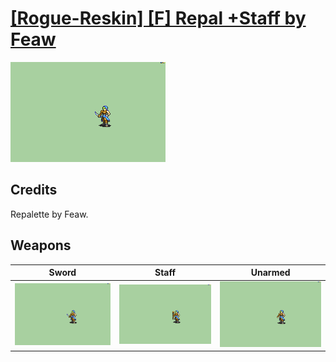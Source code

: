 # [\[Rogue-Reskin\] \[F\] Repal +Staff by Feaw](./)
 

<img src="./1.%20Sword/Sword_000.png" alt="[Rogue-Reskin] [F] Repal +Staff by Feaw standing" />

## Credits

Repalette by Feaw.

## Weapons
 

|Sword |Staff |Unarmed |
|  :---: | :---: | :---: |
| <img alt="Sword animation" src="./1.%20Sword/Sword.gif" /> | <img alt="Staff animation" src="./7.%20Staff/Staff.gif" /> | <img alt="Unarmed animation" src="./8.%20Unarmed/Unarmed.gif" /> |
